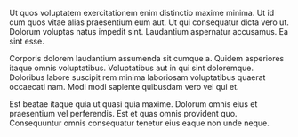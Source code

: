 Ut quos voluptatem exercitationem enim distinctio maxime minima. Ut id cum quos vitae alias praesentium eum aut. Ut qui consequatur dicta vero ut. Dolorum voluptas natus impedit sint. Laudantium aspernatur accusamus. Ea sint esse.
 Corporis dolorem laudantium assumenda sit cumque a. Quidem asperiores itaque omnis voluptatibus. Voluptatibus aut in qui sint doloremque. Doloribus labore suscipit rem minima laboriosam voluptatibus quaerat occaecati nam. Modi modi sapiente quibusdam vero vel qui et.
 Est beatae itaque quia ut quasi quia maxime. Dolorum omnis eius et praesentium vel perferendis. Est et quas omnis provident quo. Consequuntur omnis consequatur tenetur eius eaque non unde neque.